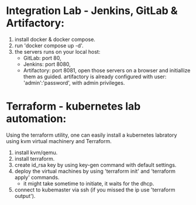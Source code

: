 Integration Lab - Jenkins, GitLab & Artifactory:
================================================
1. install docker & docker compose.
2. run 'docker compose up -d'.
3. the servers runs on your local host:
    - GitLab: port 80,
    - Jenkins: port 8080,
    - Artifactory: port 8081,
   open those servers on a browser and initiallize them as guided.
   artifactory is already configured with user: 'admin':'password', with admin privileges.

Terraform - kubernetes lab automation:
======================================
Using the terraform utility, one can easily install a kubernetes labratory using kvm virtual machinery and Terraform.
1. install kvm/qemu.
2. install terraform.
3. create id_rsa key by using key-gen command with default settings.
4. deploy the virtual machines by using 'terraform init' and 'terraform apply' commands.
    - it might take sometime to initiate, it waits for the dhcp.
5. connect to kubemaster via ssh (if you missed the ip use 'terraform output').